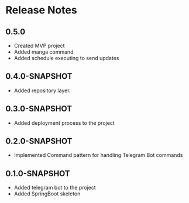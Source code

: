 # Release Notes

## 0.5.0

* Created MVP project
* Added manga command
* Added schedule executing to send updates

## 0.4.0-SNAPSHOT

* Added repository layer.

## 0.3.0-SNAPSHOT

* Added deployment process to the project

## 0.2.0-SNAPSHOT

* Implemented Command pattern for handling Telegram Bot commands

## 0.1.0-SNAPSHOT

* Added telegram bot to the project
* Added SpringBoot skeleton